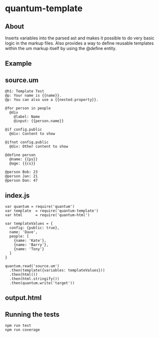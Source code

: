 quantum-template
================

About
-----

Inserts variables into the parsed ast and makes it possible to do very basic logic in the markup files. Also provides a way to define reusable templates within the um markup itself by using the @define entity.

Example
-------

source.um
---------

    @h1: Template Test
    @p: Your name is {{name}}.
    @p: You can also use a {{nested.property}}.

    @for person in people
      @div
        @label: Name
        @input: {{person.name}}

    @if config.public
      @div: Content to show

    @ifnot config.public
      @div: Other content to show

    @define person
      @name: {{ps}}
      @age: {{cs}}

    @person Bob: 23
    @person Jan: 21
    @person Dan: 47

index.js
--------

    var quantum = require('quantum')
    var template  = require('quantum-template')
    var html      = require('quantum-html')

    var templateValues = {
      config: {public: true},
      name: 'Dave',
      people: [
        {name: 'Kate'},
        {name: 'Barry'},
        {name: 'Tony'}
      ]
    }

    quantum.read('source.um')
      .then(template({variables: templateValues}))
      .then(html())
      .then(html.stringify())
      .then(quantum.write('target'))

output.html
-----------


Running the tests
-----------------

    npm run test
    npm run coverage